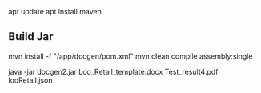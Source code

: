 apt update
apt install maven

## Build Jar
mvn install -f "/app/docgen/pom.xml"
mvn clean compile assembly:single

java -jar docgen2.jar Loo_Retail_template.docx Test_result4.pdf looRetail.json